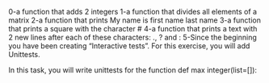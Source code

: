 0-a function that adds 2 integers
1-a function that divides all elements of a matrix
2-a function that prints My name is first name last name
3-a function that prints a square with the character #
4-a function that prints a text with 2 new lines after each of these characters: ., ? and :
5-Since the beginning you have been creating “Interactive tests”. For this exercise, you will add Unittests.

In this task, you will write unittests for the function def max integer(list=[]):
